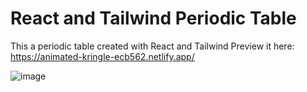 # React and Tailwind Periodic Table

This a periodic table created with React and Tailwind 
Preview it here: https://animated-kringle-ecb562.netlify.app/

![image](https://github.com/invincyx/react-periodic-table/assets/40611131/0c00b80e-d7a0-4f89-baef-c5b2bd6deed7)

